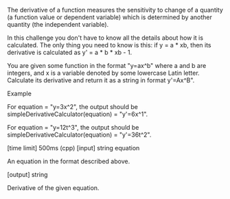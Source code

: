 The derivative of a function measures the sensitivity to change of a quantity (a function value or dependent variable) which is determined by another quantity (the independent variable).

In this challenge you don't have to know all the details about how it is calculated. The only thing you need to know is this: if y = a * xb, then its derivative is calculated as y' = a * b * xb - 1.

You are given some function in the format "y=ax^b" where a and b are integers, and x is a variable denoted by some lowercase Latin letter. Calculate its derivative and return it as a string in format y'=Ax^B".

Example

For equation = "y=3x^2", the output should be
simpleDerivativeCalculator(equation) = "y'=6x^1".

For equation = "y=12t^3", the output should be
simpleDerivativeCalculator(equation) = "y'=36t^2".

[time limit] 500ms (cpp)
[input] string equation

An equation in the format described above.

[output] string

Derivative of the given equation.
